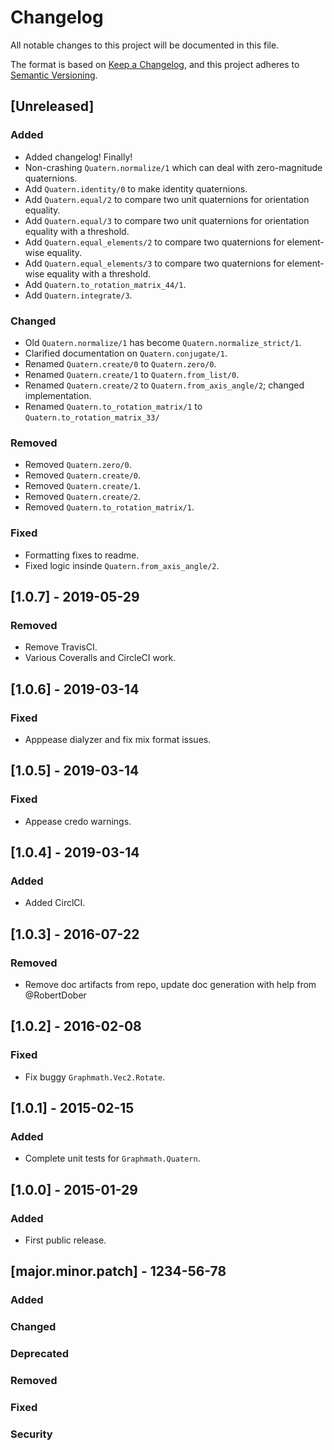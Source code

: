 # Changelog
All notable changes to this project will be documented in this file.

The format is based on [Keep a Changelog](https://keepachangelog.com/en/1.0.0/),
and this project adheres to [Semantic Versioning](https://semver.org/spec/v2.0.0.html).

## [Unreleased]
### Added
- Added changelog! Finally!
- Non-crashing `Quatern.normalize/1` which can deal with zero-magnitude quaternions.
- Add `Quatern.identity/0` to make identity quaternions.
- Add `Quatern.equal/2` to compare two unit quaternions for orientation equality.
- Add `Quatern.equal/3` to compare two unit quaternions for orientation equality with a threshold.
- Add `Quatern.equal_elements/2` to compare two quaternions for element-wise equality.
- Add `Quatern.equal_elements/3` to compare two quaternions for element-wise equality with a threshold.
- Add `Quatern.to_rotation_matrix_44/1`.
- Add `Quatern.integrate/3`.

### Changed
- Old `Quatern.normalize/1` has become `Quatern.normalize_strict/1`.
- Clarified documentation on `Quatern.conjugate/1`.
- Renamed `Quatern.create/0` to `Quatern.zero/0`.
- Renamed `Quatern.create/1` to `Quatern.from_list/0`.
- Renamed `Quatern.create/2` to `Quatern.from_axis_angle/2`; changed implementation.
- Renamed `Quatern.to_rotation_matrix/1` to `Quatern.to_rotation_matrix_33/`

### Removed
- Removed `Quatern.zero/0`.
- Removed `Quatern.create/0`.
- Removed `Quatern.create/1`.
- Removed `Quatern.create/2`.
- Removed `Quatern.to_rotation_matrix/1`.

### Fixed
- Formatting fixes to readme.
- Fixed logic insinde `Quatern.from_axis_angle/2`.

## [1.0.7] - 2019-05-29
### Removed
- Remove TravisCI.
- Various Coveralls and CircleCI work.

## [1.0.6] - 2019-03-14
### Fixed
- Apppease dialyzer and fix mix format issues.

## [1.0.5] - 2019-03-14
### Fixed
- Appease credo warnings.

## [1.0.4] - 2019-03-14
### Added
- Added CirclCI.

## [1.0.3] - 2016-07-22
### Removed
- Remove doc artifacts from repo, update doc generation with help from @RobertDober

## [1.0.2] - 2016-02-08
### Fixed
- Fix buggy `Graphmath.Vec2.Rotate`.

## [1.0.1] - 2015-02-15
### Added
- Complete unit tests for `Graphmath.Quatern`.

## [1.0.0] - 2015-01-29
### Added
- First public release.

## [major.minor.patch] - 1234-56-78
### Added
### Changed
### Deprecated
### Removed
### Fixed
### Security